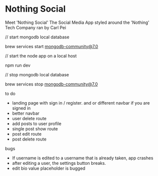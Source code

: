 # Nothing Social
Meet 'Nothing Social' The Social Media App styled around the 'Nothing' Tech Company ran by Carl Pei



// start mongodb local database

brew services start mongodb-community@7.0

// start the node app on a local host

npm run dev

// stop mongodb local database

brew services stop mongodb-community@7.0






to do

- landing page with sign in / register. and or different navbar if you are signed in 
- better navbar
- user delete route
- add posts to user profile 
- single post show route
- post edit route
- post delete route


bugs 
- If username is edited to a username that is already taken, app crashes
- after editing a user, the settings button breaks.
- edit bio value placeholder is bugged